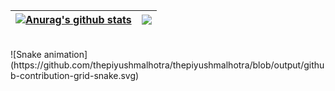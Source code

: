 | <a href="#js-calendar-graph"><img align="center" src="https://github-readme-stats.vercel.app/api?username=1337encrypted&show_icons=true&include_all_commits=true&theme=onedark&hide_border=true" alt="Anurag's github stats" /></a>| <a href="#js-calendar-graph"><img align="center" src="https://github-readme-stats.vercel.app/api/top-langs/?username=1337encrypted&layout=compact&theme=onedark&hide_border=true" /></a> |
| ------------- | ------------- |
<br>
![Snake animation](https://github.com/thepiyushmalhotra/thepiyushmalhotra/blob/output/github-contribution-grid-snake.svg)
